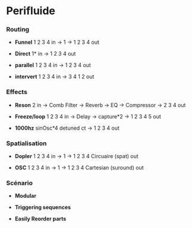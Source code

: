 # Perifluide

### Routing

* __Funnel__
1 2 3 4 in -> 1 -> 1 2 3 4 out

* __Direct__
1* in -> 1 2 3 4 out

* __parallel__
1 2 3 4 in -> 1 2 3 4 out

* __intervert__
1 2 3 4 in -> 3 4 1 2 out

### Effects

* __Reson__
2 in -> Comb Filter -> Reverb -> EQ -> Compressor -> 2 3 4 out

* __Freeze/loop__
1 2 3 4 in -> Delay -> capture*2 -> 1 2 3 4 5 out 

* __1000hz__
sinOsc*4 detuned ct -> 1 2 3 4 out

### Spatialisation

* __Dopler__
1 2 3 4 in -> 1 -> 1 2 3 4 Circuaire (spat) out

* __OSC__
1 2 3 4 in -> 1 -> 1 2 3 4 Cartesian (suround) out

### Scénario

* __Modular__

* __Triggering sequences__

* __Easily Reorder parts__
